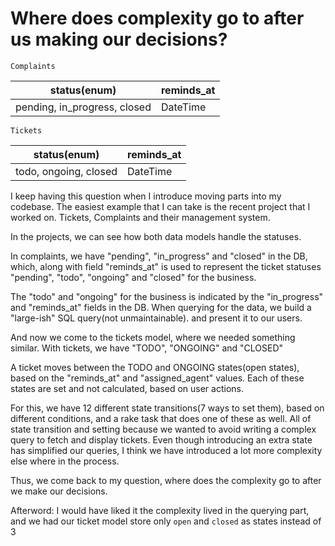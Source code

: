 # Where does complexity go to after us making our decisions?

`Complaints`

|status(enum)| reminds_at |
| ---- | ---------- |
| pending, in_progress, closed | DateTime |

`Tickets`

|status(enum)| reminds_at |
| ---- | ---------- |
| todo, ongoing, closed | DateTime |

I keep having this question when I introduce moving parts into my codebase.
The easiest example that I can take is the recent project that I worked on.
Tickets, Complaints and their management system.

In the projects, we can see how both data models handle the statuses.

In complaints, we have "pending", "in_progress" and "closed" in the DB, which,
along with field "reminds_at" is used to represent the ticket statuses
"pending", "todo", "ongoing" and "closed" for the business.

The "todo" and "ongoing" for the business is indicated by the "in_progress" and "reminds_at" fields in the DB.
When querying for the data, we build a "large-ish" SQL query(not unmaintainable). and present it to our users.

And now we come to the tickets model, where we needed something similar.
With tickets, we have "TODO", "ONGOING" and "CLOSED"

A ticket moves between the TODO and ONGOING states(open states), based on the "reminds_at" and "assigned_agent" values.
Each of these states are set and not calculated, based on user actions.

For this, we have 12 different state transitions(7 ways to set them), based on different conditions, and a rake task that does one of these as well.
All of state transition and setting because we wanted to avoid writing a complex query to fetch and display tickets.
Even though introducing an extra state has simplified our queries, I think we have introduced a lot more complexity else where in the process.

Thus, we come back to my question, where does the complexity go to after we make our decisions.

Afterword: I would have liked it the complexity lived in the querying part, and we had our ticket model store only `open` and `closed` as states instead of 3
